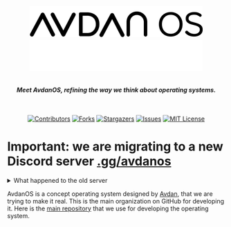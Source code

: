 <h1 align="center">

![Title](https://raw.githubusercontent.com/Avdan-OS/.github/main/profile/title-sm_light.png#gh-light-mode-only)
![Title](https://raw.githubusercontent.com/Avdan-OS/.github/main/profile/title-sm_dark.png#gh-dark-mode-only)

</h1>

<h4 align="center" style="font-weight: bold; font-style: italic;">
 Meet AvdanOS, refining the way we think about operating systems. 

</h4>
<br/>
<div align="center">

  [![Contributors][contributors-shield]][contributors-url]
  [![Forks][forks-shield]][forks-url]
  [![Stargazers][stars-shield]][stars-url]
  [![Issues][issues-shield]][issues-url]
  [![MIT License][license-shield]][license-url]

</div>

# Important: we are migrating to a new Discord server [.gg/avdanos](https://discord.gg/avdanos)

<details>
  <summary>What happened to the old server</summary>
  
  The old server lead by Yegender (aka Simon Riley Ghost) was killed by drama because of power. History just repeats itself... During the chaos, we have seen the truth about the management team, and we have really seen who is capable. Since the old server is unusable, we have decided to move on and make a new server with an administration based on the community. A community that has seen it all and has learned to combat drama. A community that focuses on getting work done. There is no turning back. If you want more information on what the drama is about, read the oversimplified history below:
 
 ```
 If you're wondering what's happening:

(context: Simon was the original leader but gave it to Vasilisa during LOA, and them + OnFire is in management team)
Simon requested illegal info in staff application form
Vasilisa temporarily demoted yegender to decide what to do
Vote bot failed to create poll on whether to demote him or not
(Note that at this point, we see Simon demoted but no announcement for hours, which causes panic)
Simon took revenge on social media
Complete chaos
Vasilisa gave him leadership and left
We made a back up server to make sure Simon is responsible , but some ppl call for starting a new project
Anger more ppl
Onfire griefed the old server (reason unknown as of now)
Most people got migrated to the back up server (goos came in clutch, thank you goos)
 ```
 
 ### Is this the real one? 
 
 There is no "fake" server, it's a community project after all and none of us are official. There's only the one with the largest code base, the one with lots of capable developer made out of the community, the one with an administration made by the developers to get works done, the one that runs avdanos.com, and the one that works to make AvdaOS real.
 
 ### Why shouldn't we join the old server?
 
 The whole old management team (including Simon, current leader of the old and dying server) has a foundamental flaw in it, and we admit the fault and move on. We are trying to be transparent and solve administration issue in the new server, whereas Simon in the old server made limited explanation and is trying to cover the whole incident up. Many member has lost trust with the old server, hence why we stayed in the new server. If you're in the old server, we recommmend you to leave.
 
 <hr>
  
</details>

AvdanOS is a concept operating system designed by [Avdan](https://www.youtube.com/c/Avdan), that we are trying to make it real. This is the main organization on GitHub for developing it. Here is the [main repository](https://github.com/Avdan-OS/AvdanOS) that we use for developing the operating system.

<!-- MARKDOWN LINKS & IMAGES -->
[contributors-shield]: https://img.shields.io/github/contributors/avdan-os/AvdanOS?style=for-the-badge
[contributors-url]: https://github.com/avdan-os/AvdanOS/graphs/contributors
[forks-shield]: https://img.shields.io/github/forks/avdan-os/AvdanOS?style=for-the-badge
[forks-url]: https://github.com/avdan-os/AvdanOS/network/members
[stars-shield]: https://img.shields.io/github/stars/avdan-os/AvdanOS?style=for-the-badge
[stars-url]: https://github.com/avdan-os/AvdanOS/stargazers
[issues-shield]: https://img.shields.io/github/issues/avdan-os/AvdanOS?style=for-the-badge
[issues-url]: https://github.com/avdan-os/AvdanOS/issues
[license-shield]: https://img.shields.io/badge/LICENSE-gnu%20gpl%20v3-orange?style=for-the-badge&logo=github
[license-url]: https://github.com/avdan-os/AvdanOS/blob/master/LICENSE
[product-screenshot]: .github/assets/screenshot-header.png
